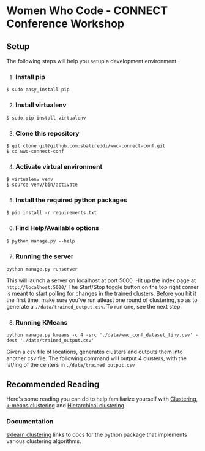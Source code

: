 # Women Who Code - CONNECT Conference Workshop

## Setup
The following steps will help you setup a development environment.

1. ### Install pip
```
$ sudo easy_install pip
```

2. ### Install virtualenv
```
$ sudo pip install virtualenv
```

3. ### Clone this repository
```
$ git clone git@github.com:sbalireddi/wwc-connect-conf.git
$ cd wwc-connect-conf
```

4. ### Activate virtual environment
```
$ virtualenv venv
$ source venv/bin/activate
```

5. ### Install the required python packages
```
$ pip install -r requirements.txt
```

6. ### Find Help/Available options
```
$ python manage.py --help
```

7. ### Running the server
```
python manage.py runserver
```
This will launch a server on localhost at port 5000. Hit up the index page at ```http://localhost:5000/```
The Start/Stop toggle button on the top right corner is meant to start polling for changes in the trained clusters. Before you hit it the first time, make sure you've run atleast one round of clustering, so as to generate a `./data/trained_output.csv`. To run one, see the next step.

8. ### Running KMeans
```
python manage.py kmeans -c 4 -src './data/wwc_conf_dataset_tiny.csv' -dest './data/trained_output.csv'
```
Given a csv file of locations, generates clusters and outputs them into another csv file. The following command will output 4 clusters, with the lat/lng of the centers in `./data/trained_output.csv`


## Recommended Reading
Here's some reading you can do to help familiarize yourself with [Clustering](https://en.wikipedia.org/wiki/Cluster_analysis), [k-means clustering](https://en.wikipedia.org/wiki/K-means_clustering) and [Hierarchical clustering](https://en.wikipedia.org/wiki/Hierarchical_clustering).

### Documentation
[sklearn clustering](http://scikit-learn.org/stable/modules/clustering.html) links to docs for the python package that implements various clustering algorithms.
